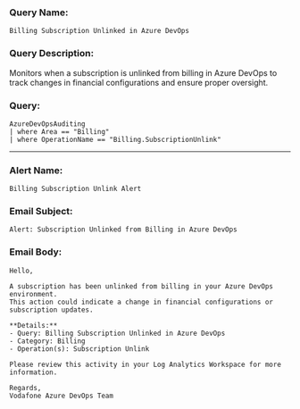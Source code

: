 ### Query Name:  
`Billing Subscription Unlinked in Azure DevOps`

### Query Description:  
Monitors when a subscription is unlinked from billing in Azure DevOps to track changes in financial configurations and ensure proper oversight.

### Query:  
```kql
AzureDevOpsAuditing
| where Area == "Billing"
| where OperationName == "Billing.SubscriptionUnlink"
```

---

### Alert Name:  
`Billing Subscription Unlink Alert`

### Email Subject:  
`Alert: Subscription Unlinked from Billing in Azure DevOps`

### Email Body:  
```
Hello,

A subscription has been unlinked from billing in your Azure DevOps environment.  
This action could indicate a change in financial configurations or subscription updates.

**Details:**  
- Query: Billing Subscription Unlinked in Azure DevOps  
- Category: Billing  
- Operation(s): Subscription Unlink

Please review this activity in your Log Analytics Workspace for more information.

Regards,  
Vodafone Azure DevOps Team
```
